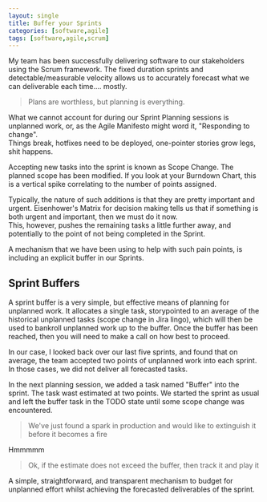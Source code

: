 ```yaml
---
layout: single
title: Buffer your Sprints
categories: [software,agile]
tags: [software,agile,scrum]
---
```


My team has been successfully delivering software to our stakeholders using the
Scrum framework. The fixed duration sprints and detectable/measurable velocity
allows us to accurately forecast what we can deliverable each time.... mostly.  

> Plans are worthless, but planning is everything.

What we cannot account for during our Sprint Planning sessions is unplanned
work, or, as the Agile Manifesto might word it, "Responding to change".  
Things break, hotfixes need to be deployed, one-pointer stories grow legs, shit
happens.

Accepting new tasks into the sprint is known as Scope Change. The planned scope
has been modified. If you look at your Burndown Chart, this is a vertical spike
correlating to the number of points assigned.

Typically, the nature of such additions is that they are pretty important and urgent. Eisenhower's Matrix
for decision making tells us that if something is both urgent and important,
then we must do it now.  
This, however, pushes the remaining tasks a little further away, and potentially to
the point of not being completed in the Sprint.

A mechanism that we have been using to help with such pain points, is including
an explicit buffer in our Sprints.

## Sprint Buffers
A sprint buffer is a very simple, but effective means of planning for unplanned
work. It allocates a single task, storypointed to an average of the historical
unplanned tasks (scope change in Jira lingo), which will then be used to
bankroll unplanned work up to the buffer. Once the buffer has been reached, then
you will need to make a call on how best to proceed.  

In our case, I looked back over our last five sprints, and found that on
average, the team accepted two points of unplanned work into each sprint. In
those cases, we did not deliver all forecasted tasks.

In the next planning session, we added a task named "Buffer" into the sprint.
The task wast estimated at two points. We started the sprint as usual and left
the buffer task in the TODO state until some scope change was encountered.  

> We've just found a spark in production and would like to extinguish it before it becomes a fire

Hmmmmm

> Ok, if the estimate does not exceed the buffer, then track it and play it

A simple, straightforward, and transparent mechanism to budget for unplanned
effort whilst achieving the forecasted deliverables of the sprint.
